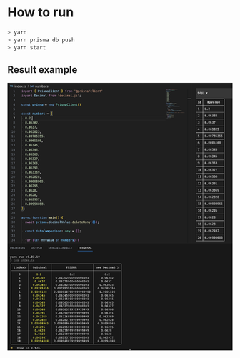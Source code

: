 # How to run

```bash
> yarn
> yarn prisma db push
> yarn start
```

## Result example

![Result example](/result-example.png)